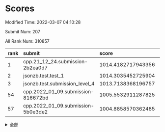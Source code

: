 # Scores

Modified Time: 2022-03-07 04:10:28

Submit Num: 207

All Rank Num: 310857

| rank |               submit               |       score        |       sigma        | pk_num |
| :--- | :--------------------------------- | :----------------- | :----------------- | :----- |
| 1    | cpp.21_12_24.submission-2b2ea0d7   | 1014.4182717943356 | 0.8123005286485899 | 6005   |
| 2    | jsonzb.test.test_1                 | 1014.3035452725904 | 0.8604991371074711 | 6003   |
| 3    | jsonzb.test.submission_level_4     | 1013.7138368196757 | 0.8017618612883667 | 6004   |
| 54   | cpp.2022_01_09.submission-816672bd | 1005.5532911287825 | 0.7210957395119756 | 6010   |
| 57   | cpp.2022_01_09.submission-5b0e3de2 | 1004.8858570362485 | 0.7210467580156615 | 6010   |


<details>
<summary>全部</summary>

| rank |                 submit                 |       score        |       sigma        | pk_num |
| :--- | :------------------------------------- | :----------------- | :----------------- | :----- |
| 1    | cpp.21_12_24.submission-2b2ea0d7       | 1014.4182717943356 | 0.8123005286485899 | 6005   |
| 2    | jsonzb.test.test_1                     | 1014.3035452725904 | 0.8604991371074711 | 6003   |
| 3    | jsonzb.test.submission_level_4         | 1013.7138368196757 | 0.8017618612883667 | 6004   |
| 4    | gobigger.level_3.submission_level_3_45 | 1011.4351768842357 | 0.7769156807575845 | 6004   |
| 5    | gobigger.level_3.submission_level_3_46 | 1011.2828082580932 | 0.7590475118110879 | 6004   |
| 6    | gobigger.level_3.submission_level_3_34 | 1011.1682825591588 | 0.756242282306782  | 6004   |
| 7    | gobigger.level_3.submission_level_3_2  | 1011.0953113416236 | 0.7450938559412541 | 6012   |
| 8    | gobigger.level_3.submission_level_3_31 | 1011.0770091035171 | 0.7650133832553256 | 6006   |
| 9    | gobigger.level_3.submission_level_3_0  | 1010.8596028797991 | 0.7630371857224392 | 6003   |
| 10   | gobigger.level_3.submission_level_3_21 | 1010.6100055506746 | 0.7725719217989534 | 6004   |
| 11   | gobigger.level_3.submission_level_3_37 | 1010.4557482600969 | 0.7516833675738632 | 6007   |
| 12   | gobigger.level_3.submission_level_3_47 | 1010.4522733268038 | 0.7566503707130814 | 6005   |
| 13   | gobigger.level_3.submission_level_3_25 | 1010.3639299687649 | 0.779868371354921  | 6009   |
| 14   | gobigger.level_3.submission_level_3_14 | 1010.3533587210268 | 0.7586857689762508 | 6009   |
| 15   | gobigger.level_3.submission_level_3_4  | 1010.3102824168832 | 0.765373740311073  | 6006   |
| 16   | gobigger.level_3.submission_level_3_10 | 1010.2910887278526 | 0.7366905659342153 | 6011   |
| 17   | gobigger.level_3.submission_level_3_1  | 1010.1623420548538 | 0.7481336877788928 | 6007   |
| 18   | gobigger.level_3.submission_level_3_11 | 1010.1368308478617 | 0.757840566137175  | 6002   |
| 19   | gobigger.level_3.submission_level_3_22 | 1010.1102111440189 | 0.7532329459552739 | 6001   |
| 20   | gobigger.level_3.submission_level_3_43 | 1010.0862802200562 | 0.7637558394618877 | 6004   |
| 21   | gobigger.level_3.submission_level_3_23 | 1010.057627886758  | 0.7666275025107324 | 6011   |
| 22   | gobigger.level_3.submission_level_3_9  | 1010.0255060724403 | 0.776063301646501  | 6005   |
| 23   | gobigger.level_3.submission_level_3_44 | 1009.8995978167292 | 0.7474299848408056 | 6003   |
| 24   | gobigger.level_3.submission_level_3_15 | 1009.8321403963026 | 0.7512264771980306 | 6010   |
| 25   | gobigger.level_3.submission_level_3_49 | 1009.7803391871536 | 0.7362265273801638 | 6012   |
| 26   | gobigger.level_3.submission_level_3_18 | 1009.7517325528477 | 0.7504057864966149 | 6006   |
| 27   | gobigger.level_3.submission_level_3_41 | 1009.7025390741907 | 0.7387640069923841 | 6008   |
| 28   | gobigger.level_3.submission_level_3_29 | 1009.7012996623614 | 0.7519850509212564 | 6012   |
| 29   | gobigger.level_3.submission_level_3_19 | 1009.6493872727334 | 0.7521888757730204 | 6005   |
| 30   | gobigger.level_3.submission_level_3_5  | 1009.5887833464594 | 0.7480057381724845 | 6005   |
| 31   | gobigger.level_3.submission_level_3_13 | 1009.5539852422129 | 0.7634557932192969 | 6005   |
| 32   | gobigger.level_3.submission_level_3_48 | 1009.4779409685215 | 0.776881258070049  | 6010   |
| 33   | gobigger.level_3.submission_level_3_32 | 1009.3522300448394 | 0.7446051746831654 | 6005   |
| 34   | gobigger.level_3.submission_level_3_27 | 1009.2960771395268 | 0.7533393416297655 | 6006   |
| 35   | gobigger.level_3.submission_level_3_28 | 1009.2763997517839 | 0.7735717242629407 | 6007   |
| 36   | gobigger.level_3.submission_level_3_35 | 1009.2417471894405 | 0.7560646432190732 | 6005   |
| 37   | gobigger.level_3.submission_level_3_20 | 1009.2277626675589 | 0.7561404784195804 | 6008   |
| 38   | gobigger.level_3.submission_level_3_7  | 1009.2266548345533 | 0.7498593582237227 | 6010   |
| 39   | gobigger.level_3.submission_level_3_6  | 1009.1805791342691 | 0.7586265227615315 | 6004   |
| 40   | gobigger.level_3.submission_level_3_26 | 1009.080135644021  | 0.7322969552460702 | 6006   |
| 41   | gobigger.level_3.submission_level_3_42 | 1009.0734315629628 | 0.7658412147809949 | 6013   |
| 42   | gobigger.level_3.submission_level_3_16 | 1009.0725503294959 | 0.7531524864449441 | 6008   |
| 43   | gobigger.level_3.submission_level_3_36 | 1009.021404116205  | 0.7537641631500142 | 6010   |
| 44   | gobigger.level_3.submission_level_3_17 | 1009.0179639070593 | 0.7392715967302264 | 6007   |
| 45   | gobigger.level_3.submission_level_3_3  | 1008.9101984696443 | 0.747764429119142  | 6003   |
| 46   | gobigger.level_3.submission_level_3_8  | 1008.8592856397721 | 0.7326484138501009 | 6008   |
| 47   | gobigger.level_3.submission_level_3_38 | 1008.8516068333669 | 0.7357173857496898 | 6006   |
| 48   | gobigger.level_3.submission_level_3_40 | 1008.735561916717  | 0.757051046547247  | 6010   |
| 49   | gobigger.level_3.submission_level_3_39 | 1008.6307568896692 | 0.7695571525427751 | 6010   |
| 50   | gobigger.level_3.submission_level_3_33 | 1008.1936801134633 | 0.7361365978697509 | 6002   |
| 51   | gobigger.level_3.submission_level_3_12 | 1008.0791576821255 | 0.7336458748867525 | 6012   |
| 52   | gobigger.level_3.submission_level_3_30 | 1007.5969620342653 | 0.7535405189279621 | 6016   |
| 53   | gobigger.level_3.submission_level_3_24 | 1007.187864043044  | 0.7298597775763886 | 6008   |
| 54   | cpp.2022_01_09.submission-816672bd     | 1005.5532911287825 | 0.7210957395119756 | 6010   |
| 55   | gobigger.level_1.submission_level_1_36 | 1005.3198954366012 | 0.7326077457577646 | 6007   |
| 56   | gobigger.level_1.submission_level_1_10 | 1005.1288219982206 | 0.7124902709463143 | 6010   |
| 57   | cpp.2022_01_09.submission-5b0e3de2     | 1004.8858570362485 | 0.7210467580156615 | 6010   |
| 58   | gobigger.level_1.submission_level_1_12 | 1004.7622050452698 | 0.725505202884347  | 6004   |
| 59   | gobigger.level_1.submission_level_1_39 | 1004.6651899503354 | 0.7286310022863526 | 6011   |
| 60   | gobigger.level_1.submission_level_1_9  | 1004.6153349018117 | 0.7137725861004194 | 6006   |
| 61   | gobigger.level_1.submission_level_1_46 | 1004.2555136598204 | 0.7127933419657855 | 6003   |
| 62   | gobigger.level_1.submission_level_1_22 | 1004.1167335478494 | 0.7147579018116421 | 6008   |
| 63   | gobigger.level_1.submission_level_1_4  | 1004.0439796834244 | 0.7186100486368505 | 6004   |
| 64   | gobigger.level_1.submission_level_1_18 | 1003.977116677557  | 0.71705393369742   | 6008   |
| 65   | gobigger.level_1.submission_level_1_42 | 1003.9404670740428 | 0.7150988430252548 | 6015   |
| 66   | gobigger.level_1.submission_level_1_41 | 1003.8983785536537 | 0.7250643465688379 | 6008   |
| 67   | gobigger.level_1.submission_level_1_49 | 1003.8316552455761 | 0.7170942482771159 | 6010   |
| 68   | gobigger.level_1.submission_level_1_38 | 1003.7092393080126 | 0.7188200399425222 | 6005   |
| 69   | gobigger.level_1.submission_level_1_2  | 1003.6948917177228 | 0.7217311757651709 | 6008   |
| 70   | gobigger.level_1.submission_level_1_0  | 1003.6389774626739 | 0.7234452168477933 | 6009   |
| 71   | gobigger.level_1.submission_level_1_47 | 1003.6102328534616 | 0.7113901541302495 | 6009   |
| 72   | gobigger.level_1.submission_level_1_28 | 1003.5787315424561 | 0.7180180368392144 | 6007   |
| 73   | gobigger.level_1.submission_level_1_45 | 1003.5541923366965 | 0.7085841620538833 | 6005   |
| 74   | gobigger.level_1.submission_level_1_1  | 1003.546669222189  | 0.7227795085478854 | 6009   |
| 75   | gobigger.level_1.submission_level_1_32 | 1003.5347717586112 | 0.7200719566858872 | 6006   |
| 76   | gobigger.level_1.submission_level_1_24 | 1003.4869066646928 | 0.7184243708597858 | 6010   |
| 77   | gobigger.level_1.submission_level_1_48 | 1003.4397649361832 | 0.7179838332872083 | 6006   |
| 78   | gobigger.level_1.submission_level_1_30 | 1003.3872123998301 | 0.7067081888855222 | 6010   |
| 79   | gobigger.level_1.submission_level_1_14 | 1003.3849798489358 | 0.7118005584270451 | 6009   |
| 80   | gobigger.level_1.submission_level_1_35 | 1003.3806184193037 | 0.7198106504480646 | 6006   |
| 81   | gobigger.level_1.submission_level_1_23 | 1003.3723458852481 | 0.7164182613223015 | 6005   |
| 82   | gobigger.level_1.submission_level_1_13 | 1003.2513508716684 | 0.7138949142639432 | 6006   |
| 83   | gobigger.level_1.submission_level_1_20 | 1003.2497312442512 | 0.7110377671120578 | 6005   |
| 84   | gobigger.level_1.submission_level_1_25 | 1003.153702039978  | 0.7160738816006146 | 6007   |
| 85   | gobigger.level_1.submission_level_1_37 | 1003.1173205649666 | 0.7148877184436275 | 6006   |
| 86   | gobigger.level_1.submission_level_1_21 | 1003.1121121454444 | 0.7175848252812174 | 6007   |
| 87   | gobigger.level_1.submission_level_1_5  | 1003.0991559210916 | 0.7156122134260131 | 6008   |
| 88   | gobigger.level_1.submission_level_1_40 | 1003.0532716595844 | 0.7172757905532773 | 6007   |
| 89   | gobigger.level_1.submission_level_1_44 | 1003.0520831489353 | 0.7152633446570377 | 6006   |
| 90   | gobigger.level_1.submission_level_1_15 | 1003.0088092618444 | 0.7037653988087847 | 6004   |
| 91   | gobigger.level_1.submission_level_1_34 | 1003.0067784707232 | 0.7149958455590386 | 6008   |
| 92   | gobigger.level_1.submission_level_1_3  | 1003.0011444139493 | 0.7277992950379207 | 6008   |
| 93   | gobigger.level_1.submission_level_1_27 | 1002.9426159892116 | 0.7090609873786636 | 6008   |
| 94   | gobigger.level_1.submission_level_1_29 | 1002.9328171726047 | 0.7056682486388408 | 6005   |
| 95   | gobigger.level_1.submission_level_1_7  | 1002.852679929522  | 0.7185114364147572 | 6008   |
| 96   | gobigger.level_1.submission_level_1_43 | 1002.7930821226886 | 0.7086597224568778 | 6002   |
| 97   | gobigger.level_1.submission_level_1_31 | 1002.7350739823595 | 0.7131631441382413 | 6009   |
| 98   | gobigger.level_1.submission_level_1_16 | 1002.7092514224877 | 0.716771257214076  | 6009   |
| 99   | gobigger.level_1.submission_level_1_19 | 1002.6068504658856 | 0.7045961011154552 | 6011   |
| 100  | gobigger.level_1.submission_level_1_6  | 1002.5239571512792 | 0.7161543800544776 | 6009   |
| 101  | gobigger.level_1.submission_level_1_33 | 1002.4533425951845 | 0.7157048419951936 | 6010   |
| 102  | gobigger.level_1.submission_level_1_26 | 1002.1661989510151 | 0.7156427951537174 | 6004   |
| 103  | gobigger.level_1.submission_level_1_8  | 1002.0605723023923 | 0.7104897190421587 | 6007   |
| 104  | gobigger.level_1.submission_level_1_11 | 1001.888576683942  | 0.7104434110880931 | 6003   |
| 105  | gobigger.level_1.submission_level_1_17 | 1001.3233476830106 | 0.7051323494683214 | 6010   |
| 106  | gobigger.random.submission_random_42   | 997.3788733904291  | 0.6979834433821025 | 6008   |
| 107  | gobigger.random.submission_random_13   | 997.2395880133629  | 0.7031559261387006 | 6000   |
| 108  | gobigger.random.submission_random_25   | 997.0336920797738  | 0.7052381431945677 | 6012   |
| 109  | gobigger.random.submission_random_15   | 996.9085036850796  | 0.7050661818676941 | 6003   |
| 110  | gobigger.random.submission_random_44   | 996.6753484952377  | 0.710997508181955  | 6006   |
| 111  | gobigger.random.submission_random_36   | 996.6362483954289  | 0.714189986709375  | 6007   |
| 112  | gobigger.random.submission_random_39   | 996.5511395216671  | 0.7215942196169254 | 6007   |
| 113  | gobigger.random.submission_random_1    | 996.4748104577131  | 0.707290888355674  | 6009   |
| 114  | gobigger.random.submission_random_38   | 996.4587791919765  | 0.717548297632524  | 6011   |
| 115  | gobigger.random.submission_random_43   | 996.4406009979733  | 0.7079310863335213 | 6005   |
| 116  | gobigger.random.submission_random_40   | 996.4314172164729  | 0.7098614901800158 | 6002   |
| 117  | gobigger.random.submission_random_24   | 996.3183359920337  | 0.6965309330702539 | 6008   |
| 118  | gobigger.random.submission_random_21   | 996.3119161263191  | 0.7058091093362134 | 6005   |
| 119  | gobigger.random.submission_random_10   | 996.3046736092834  | 0.718687798872374  | 6007   |
| 120  | gobigger.random.submission_random_26   | 996.2730139794046  | 0.7000590910585125 | 6006   |
| 121  | gobigger.random.submission_random_8    | 996.2516131686405  | 0.7115120500930061 | 6010   |
| 122  | gobigger.random.submission_random_32   | 996.2373065983747  | 0.7089475937507225 | 6013   |
| 123  | gobigger.random.submission_random_28   | 996.1890581384542  | 0.7172791804713218 | 6008   |
| 124  | gobigger.random.submission_random_11   | 996.1686610632675  | 0.7137857007544605 | 6002   |
| 125  | gobigger.random.submission_random_35   | 996.0847540645509  | 0.7066712306975986 | 6006   |
| 126  | gobigger.random.submission_random_49   | 996.0543082367005  | 0.7068119866196695 | 6007   |
| 127  | gobigger.random.submission_random_22   | 996.0373269282534  | 0.7133147769946934 | 6003   |
| 128  | gobigger.random.submission_random_6    | 995.9371264055351  | 0.701805843311533  | 6005   |
| 129  | gobigger.random.submission_random_19   | 995.8974614718093  | 0.7105374550189628 | 6008   |
| 130  | gobigger.random.submission_random_4    | 995.8969326486234  | 0.7128310952451099 | 6005   |
| 131  | gobigger.random.submission_random_41   | 995.8801800479926  | 0.7224724005993948 | 6009   |
| 132  | gobigger.random.submission_random_37   | 995.8521286445251  | 0.7115446395538618 | 6008   |
| 133  | gobigger.random.submission_random_3    | 995.8237367678306  | 0.7117115166449202 | 6008   |
| 134  | gobigger.random.submission_random_48   | 995.7912903938889  | 0.7174697428059543 | 6004   |
| 135  | gobigger.random.submission_random_18   | 995.7902084475216  | 0.7054274001863196 | 6008   |
| 136  | gobigger.random.submission_random_33   | 995.7614273694588  | 0.7123172986903851 | 6004   |
| 137  | gobigger.random.submission_random_14   | 995.7196267577115  | 0.7155929181940429 | 6007   |
| 138  | gobigger.random.submission_random_29   | 995.7103624314308  | 0.7153843938746659 | 6005   |
| 139  | gobigger.random.submission_random_27   | 995.6985122008032  | 0.7175834548324161 | 6009   |
| 140  | gobigger.random.submission_random_2    | 995.6976196717827  | 0.7173783623311811 | 6009   |
| 141  | gobigger.random.submission_random_7    | 995.6918905257264  | 0.711274513745621  | 6008   |
| 142  | gobigger.random.submission_random_16   | 995.6612533114234  | 0.7053907202081936 | 6008   |
| 143  | gobigger.random.submission_random_9    | 995.6363621403332  | 0.7214174368251688 | 6006   |
| 144  | gobigger.random.submission_random_0    | 995.6185981952909  | 0.7121223399052845 | 6009   |
| 145  | gobigger.random.submission_random_45   | 995.5666596478013  | 0.7142925560685769 | 5999   |
| 146  | gobigger.random.submission_random_46   | 995.4085516102163  | 0.7118196315525975 | 6004   |
| 147  | gobigger.random.submission_random_31   | 995.3321885799534  | 0.7188984358019583 | 6009   |
| 148  | gobigger.random.submission_random_34   | 995.2848772339383  | 0.7101172609058778 | 6006   |
| 149  | gobigger.random.submission_random_17   | 995.2666246541027  | 0.7069624873772855 | 6009   |
| 150  | gobigger.random.submission_random_5    | 995.2597223861295  | 0.7084601085651414 | 6009   |
| 151  | gobigger.random.submission_random_20   | 995.1938290325623  | 0.712307990202136  | 6011   |
| 152  | gobigger.random.submission_random_23   | 995.0229327407242  | 0.709329793808927  | 6010   |
| 153  | gobigger.random.submission_random_30   | 994.9335788816505  | 0.7281943513808888 | 6010   |
| 154  | gobigger.random.submission_random_12   | 994.8097500085447  | 0.7009246723143285 | 6005   |
| 155  | gobigger.level_2.submission_level_2_22 | 994.4053276894448  | 0.7304073133356359 | 6006   |
| 156  | gobigger.random.submission_random_47   | 994.1704229427086  | 0.7304885673244855 | 6006   |
| 157  | gobigger.level_2.submission_level_2_23 | 994.0126435053329  | 0.7374226214614943 | 6003   |
| 158  | gobigger.level_2.submission_level_2_41 | 993.9372137691016  | 0.7181188690174947 | 6014   |
| 159  | gobigger.level_2.submission_level_2_25 | 993.9140084364117  | 0.7317330422896987 | 6006   |
| 160  | gobigger.level_2.submission_level_2_14 | 993.8956238579191  | 0.7356128791419914 | 6009   |
| 161  | gobigger.level_2.submission_level_2_15 | 993.5777676961628  | 0.737804137130126  | 6009   |
| 162  | gobigger.level_2.submission_level_2_44 | 993.5372617792209  | 0.7316901440145614 | 6006   |
| 163  | gobigger.level_2.submission_level_2_9  | 993.3158331609461  | 0.7396515739900824 | 6011   |
| 164  | gobigger.level_2.submission_level_2_47 | 993.2961856873673  | 0.7322544241446858 | 6002   |
| 165  | gobigger.level_2.submission_level_2_34 | 993.2352221215516  | 0.7255275091136331 | 6007   |
| 166  | gobigger.level_2.submission_level_2_19 | 993.1642479906812  | 0.7337804670262735 | 6012   |
| 167  | gobigger.level_2.submission_level_2_13 | 993.1063932385445  | 0.7359718923257439 | 6013   |
| 168  | gobigger.level_2.submission_level_2_21 | 993.0479116969616  | 0.7330163665944096 | 6005   |
| 169  | gobigger.level_2.submission_level_2_24 | 992.9079878235618  | 0.7556918915924784 | 6008   |
| 170  | gobigger.level_2.submission_level_2_39 | 992.898594324461   | 0.7421581000179345 | 6005   |
| 171  | gobigger.level_2.submission_level_2_6  | 992.8949345020098  | 0.7196590661007589 | 6005   |
| 172  | gobigger.level_2.submission_level_2_32 | 992.7652745693385  | 0.7388747010975943 | 6005   |
| 173  | gobigger.level_2.submission_level_2_30 | 992.7617292897307  | 0.7446738017116902 | 6002   |
| 174  | gobigger.level_2.submission_level_2_10 | 992.7454390780648  | 0.746410240863756  | 6004   |
| 175  | gobigger.level_2.submission_level_2_3  | 992.732558638112   | 0.7331974641680291 | 6006   |
| 176  | gobigger.level_2.submission_level_2_12 | 992.7087421120065  | 0.734399202130149  | 6005   |
| 177  | gobigger.level_2.submission_level_2_1  | 992.7029402931424  | 0.7474317940894452 | 6007   |
| 178  | gobigger.level_2.submission_level_2_11 | 992.6668188547835  | 0.7458630358345372 | 6002   |
| 179  | gobigger.level_2.submission_level_2_8  | 992.4852136076738  | 0.7467259420033489 | 6002   |
| 180  | gobigger.level_2.submission_level_2_20 | 992.3601538689154  | 0.7642283927114099 | 6006   |
| 181  | gobigger.level_2.submission_level_2_49 | 992.3268021062131  | 0.7403430698210881 | 6009   |
| 182  | gobigger.level_2.submission_level_2_28 | 992.301876562604   | 0.7466801389971394 | 6011   |
| 183  | gobigger.level_2.submission_level_2_16 | 992.2314663063078  | 0.7440104635975664 | 6008   |
| 184  | gobigger.level_2.submission_level_2_46 | 992.1364194014876  | 0.7306932967258577 | 6005   |
| 185  | gobigger.level_2.submission_level_2_18 | 991.941828332953   | 0.7754933019232898 | 6004   |
| 186  | gobigger.level_2.submission_level_2_40 | 991.8362575138833  | 0.7651087732839205 | 6008   |
| 187  | gobigger.level_2.submission_level_2_7  | 991.7981395187765  | 0.7433404874968449 | 6008   |
| 188  | gobigger.level_2.submission_level_2_37 | 991.6978275527939  | 0.7381587315560902 | 6001   |
| 189  | gobigger.level_2.submission_level_2_2  | 991.6071298980956  | 0.7479345163373136 | 6011   |
| 190  | gobigger.level_2.submission_level_2_42 | 991.5918779391303  | 0.7602612337211149 | 6009   |
| 191  | gobigger.level_2.submission_level_2_4  | 991.5735566846209  | 0.740144203813234  | 6004   |
| 192  | gobigger.level_2.submission_level_2_0  | 991.5429699165288  | 0.7607380147261865 | 6009   |
| 193  | gobigger.level_2.submission_level_2_33 | 991.4703532902201  | 0.7525293552828727 | 6007   |
| 194  | gobigger.level_2.submission_level_2_48 | 991.4248433805565  | 0.7589375616545105 | 6006   |
| 195  | gobigger.level_2.submission_level_2_45 | 991.3911889838025  | 0.7568260660752525 | 6008   |
| 196  | gobigger.level_2.submission_level_2_26 | 991.2800093464043  | 0.7435820055442395 | 6008   |
| 197  | gobigger.level_2.submission_level_2_5  | 991.2490156062647  | 0.7526898726915162 | 6011   |
| 198  | gobigger.level_2.submission_level_2_38 | 991.1733028007933  | 0.7586340479107537 | 6002   |
| 199  | gobigger.level_2.submission_level_2_27 | 991.0184187699756  | 0.7321747231703543 | 6006   |
| 200  | gobigger.level_2.submission_level_2_29 | 990.9925164731552  | 0.771207229353956  | 6004   |
| 201  | gobigger.level_2.submission_level_2_43 | 990.8031890660775  | 0.7626889129195379 | 6004   |
| 202  | gobigger.level_2.submission_level_2_35 | 990.6696646260575  | 0.7587774727014608 | 6007   |
| 203  | gobigger.level_2.submission_level_2_17 | 990.6510240826121  | 0.7607379920510748 | 6006   |
| 204  | gobigger.level_2.submission_level_2_36 | 990.6273085632714  | 0.7590077129116073 | 6004   |
| 205  | gobigger.level_2.submission_level_2_31 | 990.6230992770405  | 0.7517715009611492 | 6001   |
| 206  | gobigger.none.submission_none_1        | 978.8702812949879  | 1.2849036739498854 | 6009   |
| 207  | gobigger.none.submission_none_0        | 975.8141585463828  | 1.5235173288670754 | 6007   |

</details>